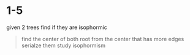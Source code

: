 # 1-5

given 2 trees find if they are isophormic

> find the center of both
> root from the center that has more edges
> serialze them
> study isophormism
